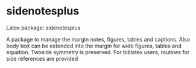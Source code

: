 # sidenotesplus
Latex package: sidenotesplus

   A package to manage the margin notes, figures, tables and captions. 
   Also body text can be extended into the margin for wide figures, 
   tables and equation. Twoside symmetry is preserved. 
   For biblatex users, routines for side references are provided
